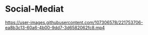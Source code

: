 # Social-Mediat



https://user-images.githubusercontent.com/107306578/221753706-ea8b3c13-60a6-4b00-9dd7-3d6582062fc8.mp4

